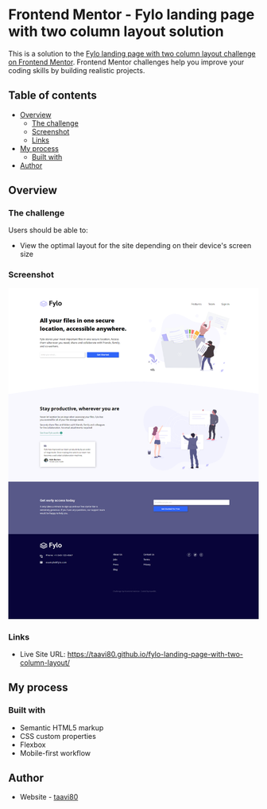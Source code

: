 # Frontend Mentor - Fylo landing page with two column layout solution

This is a solution to the [Fylo landing page with two column layout challenge on Frontend Mentor](https://www.frontendmentor.io/challenges/fylo-landing-page-with-two-column-layout-5ca5ef041e82137ec91a50f5). Frontend Mentor challenges help you improve your coding skills by building realistic projects.


## Table of contents

- [Overview](#overview)
  - [The challenge](#the-challenge)
  - [Screenshot](#screenshot)
  - [Links](#links)
- [My process](#my-process)
  - [Built with](#built-with)
- [Author](#author)


## Overview

### The challenge

Users should be able to:

- View the optimal layout for the site depending on their device's screen size


### Screenshot

![](design/fylo-landing-page-with-two-column-layout_desktop-design.png)


### Links

- Live Site URL: https://taavi80.github.io/fylo-landing-page-with-two-column-layout/
## My process


### Built with

- Semantic HTML5 markup
- CSS custom properties
- Flexbox
- Mobile-first workflow


## Author

- Website - [taavi80](https://www.frontendmentor.io/profile/taavi80)

